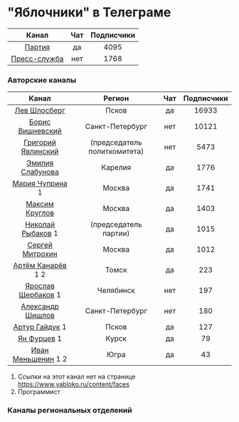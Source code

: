 # "Яблочники" в Телеграме

| Канал | Чат | Подписчики |
| :---: | :---: | :---: |
| [Партия](https://t.me/yabloko_party) | да | 4095 |
| [Пресс-служба](https://t.me/yabloko_press) | нет | 1768 |

### Авторские каналы
| Канал |  Регион  | Чат | Подписчики |
| :---: | :---: | :---: | :---: |
| [Лев Шлосберг](https://t.me/shlosberg) |  Псков  | да | 16933 |
| [Борис Вишневский](https://t.me/visboris) |  Санкт-Петербург | нет | 10121 |     
| [Григорий Явлинский](https://t.me/gr_yavlinsky) | (председатель политкомитета) | нет | 5473 |  
| [Эмилия Слабунова](https://t.me/Slabunova) | Карелия | да | 1776 |   
| [Мария Чуприна](https://t.me/mgchuprina) 1 | Москва | да | 1741 |               
| [Максим Круглов](https://t.me/M_Kruglov) | Москва | да | 1403 |   
| [Николай Рыбаков](https://t.me/rybakovyabloko) 1 | (председатель партии) | да | 1015 |  
| [Сергей Митрохин](https://t.me/ssmitrohin) | Москва | да | 1012 |   
| [Артём Канарёв](https://t.me/kanarev) 1 2 | Томск | да | 223 | 
| [Ярослав Щербаков](https://t.me/yasherbakov) 1 | Челябинск | нет | 197 | 
| [Александр Шишлов](https://t.me/avshishlov) | Санкт-Петербург | нет | 180 | 
| [Артур Гайдук](https://t.me/arturgaiduk) 1 | Псков | да | 127 | 
| [Ян Фурцев](https://t.me/furcevlive) 1 | Курск | да | 79 | 
| [Иван Меньшенин](https://t.me/menshenin) 1 2 | Югра | да | 43 | 

1) Ссылки на этот канал нет на странице https://www.yabloko.ru/content/faces
2) Программист

    
### Каналы региональных отделений
#### 



